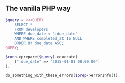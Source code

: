The vanilla PHP way
-------------------
```php
$query = <<<QUERY
    SELECT *
    FROM developers
    WHERE due_date < ":due_date"
    AND WHERE completed_at IS NULL
    ORDER BY due_date ASC;
QUERY;

$conn->prepare($query)->execute(
    [":due_date" => "2015-01-01 00:00:00"]
);

do_something_with_these_errors($prep->errorInfo());
```
